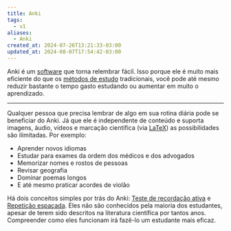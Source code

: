 ```yaml
---
title: Anki
tags:
  - v1
aliases:
  - Anki
created_at: 2024-07-26T13:21:33-03:00
updated_at: 2024-08-07T17:54:42-03:00
---
```


Anki é um [software](../../07/02/2024-07-02-Software.md) que torna relembrar fácil. Isso porque ele é muito mais eficiente do que os [métodos de estudo](../../../../ideias/2024/07/07/Metodos_de_estudo.md) tradicionais, você pode até mesmo reduzir bastante o tempo gasto estudando ou aumentar em muito o aprendizado.

---

Qualquer pessoa que precisa lembrar de algo em sua rotina diária pode se beneficiar do Anki. Já que ele é independente de conteúdo e suporta imagens, áudio, vídeos e marcação científica (via [LaTeX](../../../../ideias/2024/07/07/LaTeX.md)) as possibilidades são ilimitadas. Por exemplo:

- Aprender novos idiomas
- Estudar para exames da ordem dos médicos e dos advogados
- Memorizar nomes e rostos de pessoas
- Revisar geografia
- Dominar poemas longos
- E até mesmo praticar acordes de violão

Há dois conceitos simples por trás do Anki: [Teste de recordação ativa](../../07/05/2024-06-30-Teste_de_recordação_ativa.md) e [Repetição espaçada](../../../../ideias/2024/07/07/Repeticao_espacada.md). Eles não são conhecidos pela maioria dos estudantes, apesar de terem sido descritos na literatura científica por tantos anos. Compreender como eles funcionam irá fazê-lo um estudante mais eficaz.
